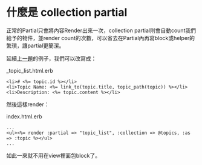 # 什麼是 collection partial

正常的Partial只會將內容Render出來一次，collection partial則會自動count我們給予的物件，並render count的次數，可以省去在Partial內再寫block或helper的繁瑣，讓partial更簡潔。

延續[上一題](chapter1-mvc/partial.md)的例子，我們可以改寫成：

_topic_list.html.erb
```erb
<li># <%= topic.id %></li>
<li>Topic Name: <%= link_to(topic.title, topic_path(topic)) %></li>
<li>Description: <%= topic.content %></li>
```
然後這樣render：

index.html.erb
```erb
...
<ul><%= render :partial => "topic_list", :collection => @topics, :as => :topic %></ul>
...
```
如此一來就不用在view裡面包block了。


